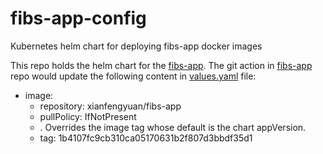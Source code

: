 # fibs-app-config
Kubernetes helm chart for deploying fibs-app docker images

This repo holds the helm chart for the [fibs-app](https://github.com/xianfengyuan/fibs-app).
The git action in [fibs-app](https://github.com/xianfengyuan/fibs-app) repo would update the following content in [values.yaml](https://github.com/xianfengyuan/fibs-app-config/blob/main/helm/fibs-app/values.yaml) file:

- image:
  -   repository: xianfengyuan/fibs-app
  -   pullPolicy: IfNotPresent
  -   . Overrides the image tag whose default is the chart appVersion.
  -   tag: 1b4107fc9cb310ca05170631b2f807d3bbdf35d1
